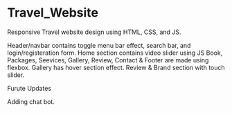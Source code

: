 # Travel_Website
Responsive Travel website design using HTML, CSS, and JS.

Header/navbar contains toggle menu bar effect, search bar, and login/registeration form.
Home section contains video slider using JS
Book, Packages, Seevices, Gallery, Review, Contact & Footer are made using flexbox.
Gallery has hover section effect.
Review & Brand section with touch slider.

Furute Updates

Adding chat bot.
